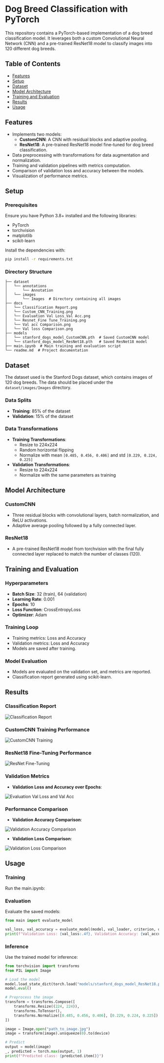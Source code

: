 # Dog Breed Classification with PyTorch

This repository contains a PyTorch-based implementation of a dog breed classification model. It leverages both a custom Convolutional Neural Network (CNN) and a pre-trained ResNet18 model to classify images into 120 different dog breeds.

## Table of Contents
- [Features](#features)
- [Setup](#setup)
- [Dataset](#dataset)
- [Model Architecture](#model-architecture)
- [Training and Evaluation](#training-and-evaluation)
- [Results](#results)
- [Usage](#usage)

## Features
- Implements two models:
  - **CustomCNN**: A CNN with residual blocks and adaptive pooling.
  - **ResNet18**: A pre-trained ResNet18 model fine-tuned for dog breed classification.
- Data preprocessing with transformations for data augmentation and normalization.
- Training and validation pipelines with metrics computation.
- Comparison of validation loss and accuracy between the models.
- Visualization of performance metrics.

## Setup
### Prerequisites
Ensure you have Python 3.8+ installed and the following libraries:

- PyTorch
- torchvision
- matplotlib
- scikit-learn

Install the dependencies with:
```bash
pip install -r requirements.txt
```

### Directory Structure
```plaintext
├── dataset
│   └── annotations
│       └── Annotation
│   └── images
│       └── Images  # Directory containing all images
├── docs
│   └── Classification Report.png
│   └── Custom_CNN_Training.png
│   └── Evaluation Val Loss_Val Acc.png
│   └── Resnet_Fine Tune_Training.png
│   └── Val acc Comparison.png
│   └── Val loss Comparison.png
├── models
│   └── stanford_dogs_model_CustomCNN.pth  # Saved CustomCNN model
│   └── stanford_dogs_model_ResNet18.pth   # Saved ResNet18 model
├── main.ipynb  # Main training and evaluation script
└── readme.md  # Project documentation
```

## Dataset
The dataset used is the Stanford Dogs dataset, which contains images of 120 dog breeds. The data should be placed under the `dataset/images/Images` directory.

### Data Splits
- **Training**: 85% of the dataset
- **Validation**: 15% of the dataset

### Data Transformations
- **Training Transformations**:
  - Resize to 224x224
  - Random horizontal flipping
  - Normalize with mean `[0.485, 0.456, 0.406]` and std `[0.229, 0.224, 0.225]`
- **Validation Transformations**:
  - Resize to 224x224
  - Normalize with the same parameters as training

## Model Architecture
### CustomCNN
- Three residual blocks with convolutional layers, batch normalization, and ReLU activations.
- Adaptive average pooling followed by a fully connected layer.

### ResNet18
- A pre-trained ResNet18 model from torchvision with the final fully connected layer replaced to match the number of classes (120).

## Training and Evaluation
### Hyperparameters
- **Batch Size**: 32 (train), 64 (validation)
- **Learning Rate**: 0.001
- **Epochs**: 10
- **Loss Function**: CrossEntropyLoss
- **Optimizer**: Adam

### Training Loop
- Training metrics: Loss and Accuracy
- Validation metrics: Loss and Accuracy
- Models are saved after training.

### Model Evaluation
- Models are evaluated on the validation set, and metrics are reported.
- Classification report generated using scikit-learn.

## Results
### Classification Report
![Classification Report](./docs/Classification%20Report.png)

### CustomCNN Training Performance
![CustomCNN Training](./docs/Custom_CNN_Training.png)

### ResNet18 Fine-Tuning Performance
![ResNet Fine-Tuning](./docs/Resnet_Fine%20Tune_Training.png)

### Validation Metrics
- **Validation Loss and Accuracy over Epochs**:

![Evaluation Val Loss and Val Acc](./docs/Evaluation%20Val%20Loss_Val%20Acc.png)

### Performance Comparison
- **Validation Accuracy Comparison**:

![Validation Accuracy Comparison](./docs/Val%20acc%20Comparison.png)

- **Validation Loss Comparison**:

![Validation Loss Comparison](./docs/Val%20loss%20Comparison.png)

## Usage
### Training
Run the main.ipynb:

### Evaluation
Evaluate the saved models:
```python
from main import evaluate_model

val_loss, val_accuracy = evaluate_model(model, val_loader, criterion, device)
print(f"Validation Loss: {val_loss:.4f}, Validation Accuracy: {val_accuracy:.2f}%")
```

### Inference
Use the trained model for inference:
```python
from torchvision import transforms
from PIL import Image

# Load the model
model.load_state_dict(torch.load("models/stanford_dogs_model_ResNet18.pth"))
model.eval()

# Preprocess the image
transform = transforms.Compose([
    transforms.Resize((224, 224)),
    transforms.ToTensor(),
    transforms.Normalize([0.485, 0.456, 0.406], [0.229, 0.224, 0.225])
])

image = Image.open("path_to_image.jpg")
image = transform(image).unsqueeze(0).to(device)

# Predict
output = model(image)
_, predicted = torch.max(output, 1)
print(f"Predicted class: {predicted.item()}")
```